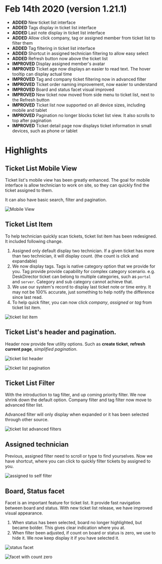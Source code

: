 
# Feb 14th 2020 (version 1.21.1)

* **ADDED** New ticket list interface
* **ADDED** Tags display in ticket list interface
* **ADDED** Last note display in ticket list interface
* **ADDED** Allow click company, tag or assigned member from ticket list to filter them
* **ADDED** Tag filtering in ticket list interface
* **ADDED** Shortcut in assigned technician filtering to allow easy select
* **ADDED** Refresh button now above the ticket list
* **IMPROVED** Display assigned member's avatar
* **IMPROVED** Ticket age now displays an easier to read text. The hover tooltip can display actual time
* **IMPROVED** Tag and company ticket filtering now in advanced filter
* **IMPROVED** Ticket order naming improvement, now easier to understand
* **IMPROVED** Board and status facet visual improved
* **IMPROVED** New ticket now moved from side menu to ticket list, next to the Refresh button
* **IMPROVED** Ticket list now supported on all device sizes, including mobile and tablet
* **IMPROVED** Pagination no longer blocks ticket list view. It also scrolls to top after pagination
* **IMPROVED** Ticket detail page now displays ticket information in small devices, such as phone or tablet

# Highlights

## Ticket List Mobile View
Ticket list's mobile view has been greatly enhanced. The goal for mobile interface is allow technician to work on site, so they can quickly find the ticket assigned to them.

It can also have basic search, filter and pagination.

![Mobile View](https://user-images.githubusercontent.com/1712143/74497280-19f2cd80-4f42-11ea-9cf7-0f30c24523d1.png)

## Ticket List Item
To help technician quickly scan tickets, ticket list item has been redesigned. It included following change.
1. Assigned only default display two technician. If a given ticket has more than two technician, it will display count. (the count is click and expandable)
2. We now display tags. Tags is native category option that we provide for you. Tag provide provide capability for complex category scenario. e.g. DeskDirector ticket can belong to multiple categories, such as `portal` and `server`. Category and sub category cannot achieve that.
3. We use our system's record to display last ticket note or time entry. It may not be 100% accurate, just something to help notify the difference since last read.
4. To help quick filter, you can now click *company*, *assigned* or *tag* from ticket list item.

![ticket list item](https://user-images.githubusercontent.com/1712143/74497288-237c3580-4f42-11ea-80c8-2f0675e3512d.png)

## Ticket List's header and pagination.
Header now provide few utility options. Such as **create ticket**, **refresh current page**, *simplified pagination*.

![ticket list header](https://user-images.githubusercontent.com/1712143/74497298-2b3bda00-4f42-11ea-97a7-d07d515725c5.png)

![ticket list pagination](https://user-images.githubusercontent.com/1712143/74497315-34c54200-4f42-11ea-8e56-1faf3324d14d.png)

## Ticket List Filter
With the introduction to tag filter, and up coming priority filter. We now shrink down the default option. Company filter and tag filter now move to advanced filter list.

Advanced filter will only display when expanded or it has been selected through other source.

![ticket list advanced filters](https://user-images.githubusercontent.com/1712143/74497348-4d355c80-4f42-11ea-990a-571a1c8f11df.png)

## Assigned technician
Previous, assigned filter need to scroll or type to find yourselves. Now we have shortcut, where you can click to quickly filter tickets by assigned to you.

![assigned to self filter](https://user-images.githubusercontent.com/1712143/74497336-43135e00-4f42-11ea-8ee6-63267f00c0b3.png)

## Board, Status facet
Facet is an important feature for ticket list. It provide fast navigation between board and status. With new ticket list release, we have improved visual appearance. 

1. When status has been selected, board no longer highlighted, but became bolder. This gives clear indication where you at.
2. When filter been adjusted, if count on board or status is zero, we use to hide it. We now keep display it if you have selected it.

![status facet](https://user-images.githubusercontent.com/1712143/74497358-59b9b500-4f42-11ea-872f-558308a66521.png)

![facet with count zero](https://user-images.githubusercontent.com/1712143/74497371-62aa8680-4f42-11ea-9c9b-1884356484c5.png)
